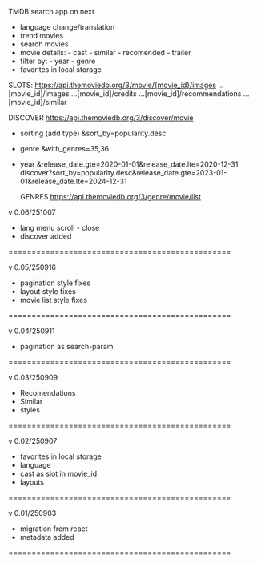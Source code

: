 TMDB search app on next

- language change/translation
- trend movies
- search movies
- movie details: - cast - similar - recomended - trailer
- filter by: - year - genre
- favorites in local storage

SLOTS:
https://api.themoviedb.org/3/movie/{movie_id}/images
...[movie_id]/images
...[movie_id]/credits
...[movie_id]/recommendations
...[movie_id]/similar

DISCOVER
https://api.themoviedb.org/3/discover/movie

- sorting (add type)
  &sort_by=popularity.desc
- genre
  &with_genres=35,36
- year
  &release_date.gte=2020-01-01&release_date.lte=2020-12-31
  discover?sort_by=popularity.desc&release_date.gte=2023-01-01&release_date.lte=2024-12-31

  GENRES
  https://api.themoviedb.org/3/genre/movie/list

v 0.06/251007

- lang menu scroll - close
- discover added

================================================

v 0.05/250916

- pagination style fixes
- layout style fixes
- movie list style fixes

================================================

v 0.04/250911

- pagination as search-param

================================================

v 0.03/250909

- Recomendations
- Similar
- styles

================================================

v 0.02/250907

- favorites in local storage
- language
- cast as slot in movie_id
- layouts

================================================

v 0.01/250903

- migration from react
- metadata added

================================================
